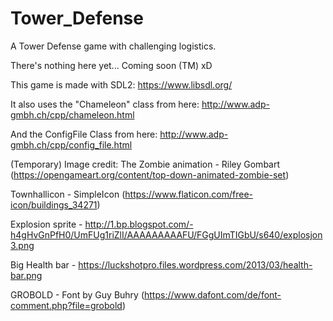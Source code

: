 # Tower_Defense
A Tower Defense game with challenging logistics.

There's nothing here yet... Coming soon (TM) xD

This game is made with SDL2: https://www.libsdl.org/

It also uses the "Chameleon" class from here: http://www.adp-gmbh.ch/cpp/chameleon.html

And the ConfigFile Class from here: http://www.adp-gmbh.ch/cpp/config_file.html

(Temporary) Image credit:
The Zombie animation - Riley Gombart (https://opengameart.org/content/top-down-animated-zombie-set)

Townhallicon - SimpleIcon (https://www.flaticon.com/free-icon/buildings_34271)

Explosion sprite - http://1.bp.blogspot.com/-h4gHvGnPfH0/UmFUg1riZlI/AAAAAAAAAFU/FGgUImTIGbU/s640/explosjon3.png

Big Health bar - https://luckshotpro.files.wordpress.com/2013/03/health-bar.png

GROBOLD - Font by Guy Buhry (https://www.dafont.com/de/font-comment.php?file=grobold)
